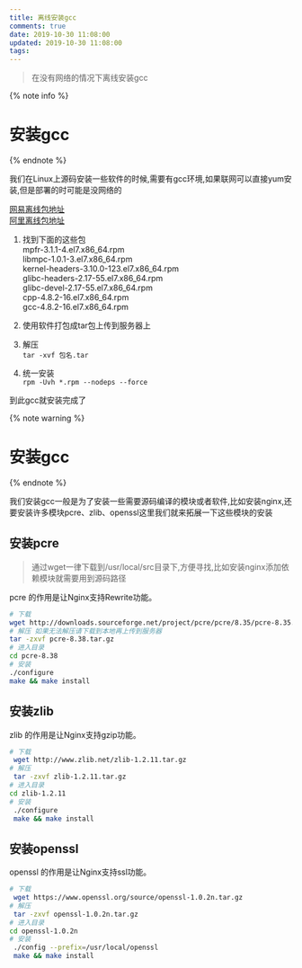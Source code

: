 ```yaml
---
title: 离线安装gcc
comments: true
date: 2019-10-30 11:08:00
updated: 2019-10-30 11:08:00
tags:
---
```


<blockquote class="blockquote-center">在没有网络的情况下离线安装gcc</blockquote>

<!--more-->


{% note info %}
# 安装gcc
{% endnote %}

我们在Linux上源码安装一些软件的时候,需要有gcc环境,如果联网可以直接yum安装,但是部署的时可能是没网络的

 [网易离线包地址](http://mirrors.163.com/centos/6/os/x86_64/Packages/)  
 [阿里离线包地址](http://mirrors.aliyun.com/centos/7/os/x86_64/Packages/)

1. 找到下面的这些包  
mpfr-3.1.1-4.el7.x86_64.rpm  
libmpc-1.0.1-3.el7.x86_64.rpm  
kernel-headers-3.10.0-123.el7.x86_64.rpm  
glibc-headers-2.17-55.el7.x86_64.rpm  
glibc-devel-2.17-55.el7.x86_64.rpm  
cpp-4.8.2-16.el7.x86_64.rpm  
gcc-4.8.2-16.el7.x86_64.rpm  

2. 使用软件打包成tar包上传到服务器上

3. 解压  
`tar -xvf 包名.tar`

4. 统一安装  
`rpm -Uvh *.rpm --nodeps --force`

到此gcc就安装完成了


{% note warning %}
# 安装gcc
{% endnote %}

我们安装gcc一般是为了安装一些需要源码编译的模块或者软件,比如安装nginx,还要安装许多模块pcre、zlib、openssl这里我们就来拓展一下这些模块的安装


## 安装pcre

> 通过wget一律下载到/usr/local/src目录下,方便寻找,比如安装nginx添加依赖模块就需要用到源码路径

pcre 的作用是让Nginx支持Rewrite功能。

```bash
# 下载
wget http://downloads.sourceforge.net/project/pcre/pcre/8.35/pcre-8.35.tar.gz
# 解压 如果无法解压请下载到本地再上传到服务器
tar -zxvf pcre-8.38.tar.gz
# 进入目录
cd pcre-8.38
# 安装
./configure
make && make install
```
## 安装zlib

zlib 的作用是让Nginx支持gzip功能。

```bash
# 下载
 wget http://www.zlib.net/zlib-1.2.11.tar.gz
# 解压
 tar -zxvf zlib-1.2.11.tar.gz
# 进入目录
cd zlib-1.2.11
# 安装
 ./configure
 make && make install
```
## 安装openssl
openssl 的作用是让Nginx支持ssl功能。

```bash
# 下载 
 wget https://www.openssl.org/source/openssl-1.0.2n.tar.gz
# 解压
 tar -zxvf openssl-1.0.2n.tar.gz
# 进入目录
cd openssl-1.0.2n
# 安装
 ./config --prefix=/usr/local/openssl
 make && make install
```



